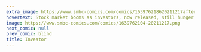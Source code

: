 ```yaml
---
extra_image: https://www.smbc-comics.com/comics/163976218620211217after.png
hovertext: Stock market booms as investors, now released, still hunger for the forbidden meal.
image: https://www.smbc-comics.com/comics/1639762104-20211217.png
next_comic: null
prev_comic: blind
title: Investor
---
```


